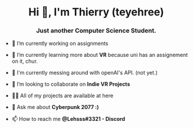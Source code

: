 <h1 align="center">Hi 👋, I'm Thierry (teyehree)</h1>
<h3 align="center">Just another Computer Science Student.</h3>

- 🔭 I’m currently working on assignments

- 🌱 I’m currently learning more about **VR** because uni has an assignement on it, chur.

- 👀 I'm currently messing around with openAI's API. (not yet.)

- 👯 I’m looking to collaborate on **Indie VR Projects**

- 👨‍💻 All of my projects are available at here

- 💬 Ask me about **Cyberpunk 2077 :)**

- 📫 How to reach me **@Lehsss#3321 - Discord**
